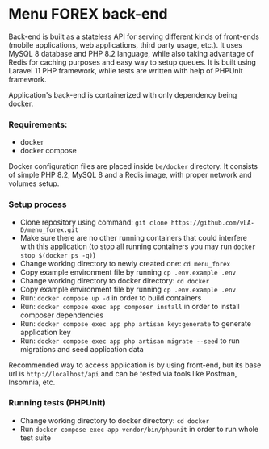 # Menu FOREX back-end

Back-end is built as a stateless API for serving different kinds of front-ends (mobile applications, web applications, third party usage, etc.).
It uses MySQL 8 database and PHP 8.2 language, while also taking advantage of Redis for caching purposes and easy way to setup queues. It is built using Laravel 11 PHP framework, while
tests are written with help of PHPUnit framework.

Application's back-end is containerized with only dependency being docker.

### Requirements:

- docker
- docker compose

Docker configuration files are placed inside `be/docker` directory. It consists of simple PHP 8.2, MySQL 8 and a Redis image, with proper network and volumes setup. 

### Setup process

- Clone repository using command: `git clone https://github.com/vLA-D/menu_forex.git`
- Make sure there are no other running containers that could interfere with this application (to stop all running containers you may run `docker stop $(docker ps -q)`)
- Change working directory to newly created one: `cd menu_forex`
- Copy example environment file by running `cp .env.example .env`
- Change working directory to docker directory: `cd docker`
- Copy example environment file by running `cp .env.example .env`
- Run: `docker compose up -d` in order to build containers
- Run: `docker compose exec app composer install` in order to install composer dependencies
- Run: `docker compose exec app php artisan key:generate` to generate application key
- Run: `docker compose exec app php artisan migrate --seed` to run migrations and seed application data

Recommended way to access application is by using front-end, but its base url is `http://localhost/api` and can be tested via tools like Postman, Insomnia, etc.

### Running tests (PHPUnit)
- Change working directory to docker directory: `cd docker`
- Run `docker compose exec app vendor/bin/phpunit` in order to run whole test suite
